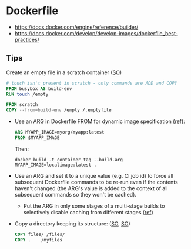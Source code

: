 # Dockerfile

* https://docs.docker.com/engine/reference/builder/
* https://docs.docker.com/develop/develop-images/dockerfile_best-practices/

## Tips

Create an empty file in a scratch container ([SO](https://stackoverflow.com/a/48123169/125246))

```dockerfile
# touch isn't present in scratch - only commands are ADD and COPY
FROM busybox AS build-env
RUN touch /empty

FROM scratch
COPY --from=build-env /empty /.emptyfile
``` 

* Use an ARG in Dockerfile FROM for dynamic image specification ([ref](https://www.jeffgeerling.com/blog/2017/use-arg-dockerfile-dynamic-image-specification)):

    ```dockerfile
    ARG MYAPP_IMAGE=myorg/myapp:latest
    FROM $MYAPP_IMAGE
    ```
    
    Then:
    
    `docker build -t container_tag --build-arg MYAPP_IMAGE=localimage:latest .`

* Use an ARG and set it to a unique value (e.g. CI job id) to force all subsequent Dockerfile commands to be re-run even if the contents haven't changed (the ARG's value is added to the context of all subsequent commands so they won't be cached).
    * Put the ARG in only some stages of a multi-stage builds to selectively disable caching from different stages ([ref](https://github.com/moby/moby/issues/1996#issuecomment-550020843))
 
* Copy a directory keeping its structure: ([SO](https://stackoverflow.com/a/53539023/125246), [SO](https://stackoverflow.com/a/30220096/125246))

    ```dockerfile
    COPY files/ /files/
    COPY .    /myfiles
    ```